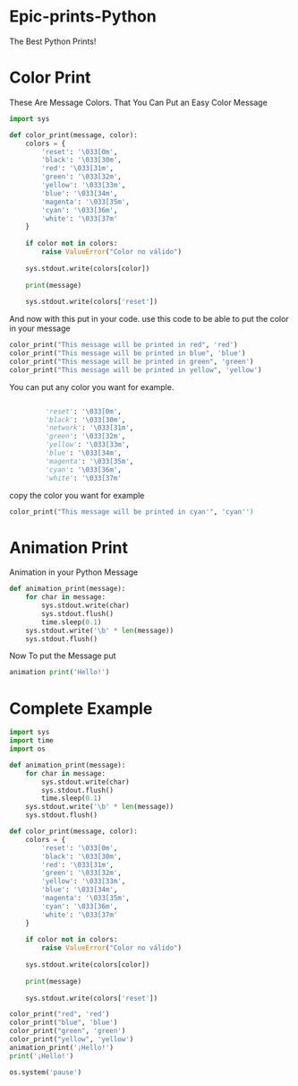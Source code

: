 # Epic-prints-Python
The Best Python Prints!

# Color Print
These Are Message Colors.
That You Can Put an Easy Color Message

```python
import sys

def color_print(message, color):
    colors = {
        'reset': '\033[0m',
        'black': '\033[30m',
        'red': '\033[31m',
        'green': '\033[32m',
        'yellow': '\033[33m',
        'blue': '\033[34m',
        'magenta': '\033[35m',
        'cyan': '\033[36m',
        'white': '\033[37m'
    }
    
    if color not in colors:
        raise ValueError("Color no válido")
    
    sys.stdout.write(colors[color])
    
    print(message)
    
    sys.stdout.write(colors['reset'])

````
And now with this put in your code. use this code to be able to put the color in your message

```python
color_print("This message will be printed in red", 'red')
color_print("This message will be printed in blue", 'blue')
color_print("This message will be printed in green", 'green')
color_print("This message will be printed in yellow", 'yellow')
````

You can put any color you want for example.

```python

         'reset': '\033[0m',
         'black': '\033[30m',
         'network': '\033[31m',
         'green': '\033[32m',
         'yellow': '\033[33m',
         'blue': '\033[34m',
         'magenta': '\033[35m',
         'cyan': '\033[36m',
         'white': '\033[37m'
````
copy the color you want for example

```python
color_print("This message will be printed in cyan'", 'cyan'')
````

# Animation Print
Animation in your Python Message

```python
def animation_print(message):
    for char in message:
        sys.stdout.write(char)
        sys.stdout.flush()
        time.sleep(0.1)  
    sys.stdout.write('\b' * len(message))  
    sys.stdout.flush()
````
Now To put the Message put

```python
animation print('Hello!')
````

# Complete Example

```python
import sys
import time
import os

def animation_print(message):
    for char in message:
        sys.stdout.write(char)
        sys.stdout.flush()
        time.sleep(0.1)  
    sys.stdout.write('\b' * len(message))  
    sys.stdout.flush()

def color_print(message, color):
    colors = {
        'reset': '\033[0m',
        'black': '\033[30m',
        'red': '\033[31m',
        'green': '\033[32m',
        'yellow': '\033[33m',
        'blue': '\033[34m',
        'magenta': '\033[35m',
        'cyan': '\033[36m',
        'white': '\033[37m'
    }
    
    if color not in colors:
        raise ValueError("Color no válido")
    
    sys.stdout.write(colors[color])
    
    print(message)
    
    sys.stdout.write(colors['reset'])

color_print("red", 'red')
color_print("blue", 'blue')
color_print("green", 'green')
color_print("yellow", 'yellow')
animation_print('¡Hello!')
print('¡Hello!')

os.system('pause')
````
